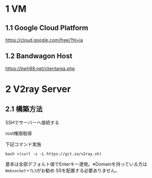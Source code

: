 # 1 VM
## 1.1 Google Cloud Platform ##
https://cloud.google.com/free/?hl=ja

## 1.2 Bandwagon Host ##
https://bwh88.net/clientarea.php

# 2 V2ray Server
## 2.1 構築方法
SSHでサーバーへ接続する

root権限取得

下記コマンド実施

`bash <(curl -s -L https://git.io/v2ray.sh)`

基本は全部デフォルト値でEnterキー連発。※Domainを持っている方は`Websocket＋TLS`がお勧め
SSを配置する必要ありません。

